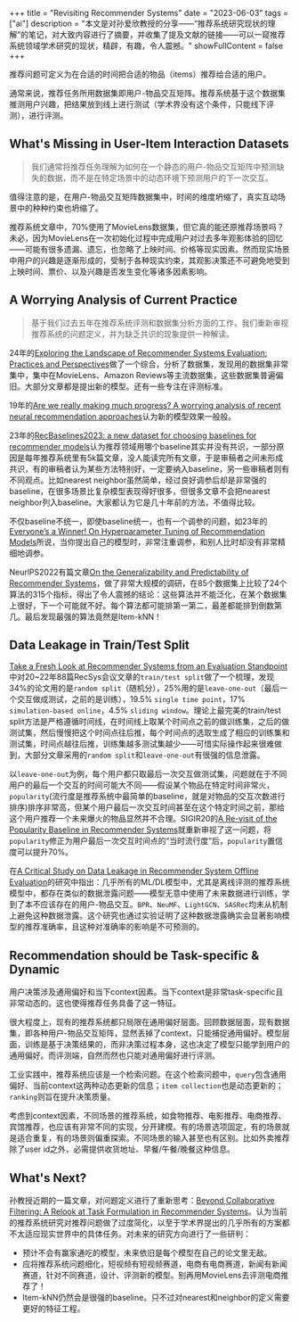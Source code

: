 +++
title = "Revisiting Recommender Systems"
date = "2023-06-03"
tags = ["ai"]
description = "本文是对孙爱欣教授的分享——“推荐系统研究现状的理解”的笔记，对大致内容进行了摘要，并收集了提及文献的链接——可以一窥推荐系统领域学术研究的现状，精辟，有趣，令人震撼。"
showFullContent = false
+++

推荐问题可定义为在合适的时间把合适的物品（items）推荐给合适的用户。

通常来说，推荐任务所用数据集即用户-物品交互矩阵。推荐系统基于这个数据集推测用户兴趣，把结果放到线上进行测试（学术界没有这个条件，只能线下评测），进行评测。

## What's Missing in User-Item Interaction Datasets
> 我们通常将推荐任务理解为如何在一个静态的用户-物品交互矩阵中预测缺失的数据，而不是在特定场景中的动态环境下预测用户的下一次交互。

值得注意的是，在用户-物品交互矩阵数据集中，时间的维度坍缩了，真实互动场景中的种种约束也坍缩了。

推荐系统文章中，70%使用了MovieLens数据集，但它真的能还原推荐场景吗？未必，因为MovieLens在一次初始化过程中完成用户对过去多年观影体验的回忆——可能有很多遗漏、遗忘，也忽略了上映时间、价格等现实因素。然而现实场景中用户的兴趣是逐渐形成的，受制于各种现实约束，其观影决策还不可避免地受到上映时间、票价、以及兴趣是否发生变化等诸多因素影响。

## A Worrying Analysis of Current Practice 
> 基于我们过去五年在推荐系统评测和数据集分析方面的工作，我们重新审视推荐系统的问题定义，并为缺乏共识的现象提供一种解读。

24年的[Exploring the Landscape of Recommender Systems Evaluation: Practices and Perspectives](https://dl.acm.org/doi/10.1145/3629170)做了一个综合，分析了数据集，发现用的数据集非常集中，集中在MovieLens、Amazon Reviews等主流数据集，这些数据集普遍偏旧。大部分文章都是提出新的模型。还有一些专注在评测标准。

19年的[Are we really making much progress? A worrying analysis of recent neural recommendation approaches](https://arxiv.org/abs/1907.06902)认为新的模型效果一般般。

23年的[RecBaselines2023: a new dataset for choosing baselines for recommender models](https://arxiv.org/abs/2306.14292)认为推荐领域用哪个baseline其实并没有共识，一部分原因是每年推荐系统里有5k篇文章，没人能读完所有文章，于是审稿者之间未形成共识，有的审稿者认为某些方法特别好，一定要纳入baseline，另一些审稿者则有不同观点。比如nearest neighbor虽然简单，经过良好调参后却是非常强的baseline，在很多场景比复杂模型表现得好很多，但很多文章不会把nearest neighbor列入baseline。大家都认为它是几十年前的方法，不值得比较。

不仅baseline不统一，即使baseline统一，也有一个调参的问题，如23年的[Everyone’s a Winner! On Hyperparameter Tuning of Recommendation Models](https://dl.acm.org/doi/10.1145/3604915.3609488)所说，当你提出自己的模型时，非常注重调参，和别人比时却没有非常精细地调参。

NeurlPS2022有篇文章[On the Generalizability and Predictability of Recommender Systems](https://arxiv.org/abs/2206.11886)，做了非常大规模的调研，在85个数据集上比较了24个算法的315个指标，得出了令人震撼的结论：这些算法并不能泛化，在某个数据集上很好，下一个可能就不好。每个算法都可能排第一第二，最差都能排到倒数第几。最后发现最强的算法竟然是Item-kNN！

## Data Leakage in Train/Test Split
[Take a Fresh Look at Recommender Systems from an Evaluation Standpoint](https://arxiv.org/abs/2210.04149)中对20~22年88篇RecSys会议文章的``train/test split``做了一个梳理，发现34%的论文用的是``random split``（随机分），25%用的是``leave-one-out``（最后一个交互做成测试，之前的是训练），19.5% ``single time point``，17% ``simulation-based online``，4.5% ``sliding window``。理论上最完美的train/test split方法是严格遵循时间线，在时间线上取某个时间点之前的做训练集，之后的做测试集，然后慢慢把这个时间点往后推，每个时间点的选取生成了相应的训练集和测试集，时间点越往后推，训练集越多测试集越少——可惜实际操作起来很难做到，大部分文章采用的``random split``和``leave-one-out``有很强的信息泄露。

以``leave-one-out``为例，每个用户都只取最后一次交互做测试集，问题就在于不同用户的最后一个交互的时间可能大不同——假设某个物品在特定时间非常火，``popularity``(流行度是推荐系统中最简单的baseline，就是对物品的交互次数进行排序)排序非常高，但某个用户最后一次交互时间甚至在这个特定时间之前，那给这个用户推荐一个未来爆火的物品显然并不合理。SIGIR20的[A Re-visit of the Popularity Baseline in Recommender Systems](https://arxiv.org/abs/2005.13829)就重新审视了这一问题，将``popularity``修正为用户最后一次交互时间点的“当时流行度”后，``popularity``置信度可以提升70%。

在[A Critical Study on Data Leakage in Recommender System Offline Evaluation](https://arxiv.org/abs/2010.11060)的研究中指出：几乎所有的ML/DL模型中，尤其是离线评测的推荐系统模型中，都存在类似的数据泄露问题——模型无意中使用了未来数据进行训练，学到了本不应该存在的用户-物品交互。``BPR``、``NeuMF``、``LightGCN``、``SASRec``均未从机制上避免这种数据泄露。这个研究也通过实验证明了这种数据泄露确实会显著影响模型的推荐准确率，且这种对准确率的影响是不可预测的。

## Recommendation should be Task-specific & Dynamic
用户决策涉及通用偏好和当下context因素。当下context是非常task-specific且非常动态的。这也使得推荐任务具备了这一特征。

很大程度上，现有的推荐系统都只局限在通用偏好层面。回顾数据层面，现有数据集，即各种用户-物品交互矩阵，显然丢掉了context，只能捕捉通用偏好。模型层面，训练是基于决策结果的，而非决策过程本身，这也决定了模型只能学到用户的通用偏好。而评测端，自然而然也只能对通用偏好进行评测。

工业实践中，推荐系统应该是一个检索问题。在这个检索问题中，``query``包含通用偏好、当前context这两种动态更新的信息；``item collection``也是动态更新的；``ranking``则旨在提升决策质量。

考虑到context因素，不同场景的推荐系统，如食物推荐、电影推荐、电商推荐、宾馆推荐，也应该有非常不同的实现，分开建模。有的场景选项固定，有的场景就是适合重复，有的场景则偏重探索。不同场景的输入甚至也有区别。比如外卖推荐除了user id之外，必需提供收货地址、早餐/午餐/晚餐这种信息。

## What's Next?
孙教授近期的一篇文章，对问题定义进行了重新思考：[Beyond Collaborative Filtering: A Relook at Task Formulation in Recommender Systems](https://arxiv.org/abs/2404.13375)。认为当前的推荐系统研究对推荐问题做了过度简化，以至于学术界提出的几乎所有的方案都不太适应现实世界中的具体任务。对未来的研究方向进行了一些研判：
- 预计不会有赢家通吃的模型，未来依旧是每个模型在自己的论文里无敌。
- 应将推荐系统问题细化，短视频有短视频赛道，电商有电商赛道，新闻有新闻赛道，针对不同赛道，设计、评测新的模型。别再用MovieLens去评测电商推荐了！
- Item-kNN仍然会是很强的baseline。只不过对nearest和neighbor的定义需要更好的特征工程。


